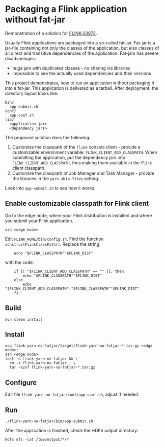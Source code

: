 # Packaging a Flink application without fat-jar

Demonstration of a solution for [FLINK-23972](https://issues.apache.org/jira/browse/FLINK-23972).

Usually Flink applications are packaged into a so-called fat-jar.
Fat-jar is a jar-file containing not only the classes of the application,
but also classes of all direct and transitive dependencies of the application.
Fat-jars has severe disadvantages:
- huge jars with duplicated classes - no sharing via libraries
- impossible to see the actually used dependencies and their versions

This project demonstrates, how to run an application without packaging it into a fat-jar.
This application is delivered as a tarball. After deployment, the directory layout looks like:
```text
bin/
  app-submit.sh
conf/
  app-conf.sh
lib/
  <application jar>
  <dependency jars>
```

The proposed solution does the following:

1. Customize the classpath of the `flink` console client - provide
a customizable environment variable: `FLINK_CLIENT_ADD_CLASSPATH`.
When submitting the application, put the dependency jars into `FLINK_CLIENT_ADD_CLASSPATH`,
thus making them available in the `flink` client classpath.
1. Customize the classpath of Job Manager and Task Manager - provide
the libraries in the `yarn.ship-files` setting.

Look into `app-submit.sh` to see how it works.

## Enable customizable classpath for Flink client

Go to the edge node, where your Flink distribution is installed and where you submit your Flink application.
```shell
ssh <edge node>
```
Edit `FLINK_HOME/bin/config.sh`. Find the function `constructFlinkClassPath()`. Replace the string:
```shell
    echo "$FLINK_CLASSPATH""$FLINK_DIST"
```
with the code:
```shell
    if [[ "$FLINK_CLIENT_ADD_CLASSPATH" == "" ]]; then
        echo "$FLINK_CLASSPATH""$FLINK_DIST"
    else
        echo "$FLINK_CLIENT_ADD_CLASSPATH":"$FLINK_CLASSPATH""$FLINK_DIST"
    fi
```

## Build

```shell
mvn clean install
```

## Install

```shell
scp flink-yarn-no-fatjar/target/flink-yarn-no-fatjar-*.tar.gz <edge node>:
ssh <edge node>
test -d flink-yarn-no-fatjar && \
  rm -r flink-yarn-no-fatjar ; \
  tar -xzvf flink-yarn-no-fatjar-*.tar.gz
```

## Configure

Edit file `flink-yarn-no-fatjar/conf/app-conf.sh`, adjust if needed.

## Run

```shell
./flink-yarn-no-fatjar/bin/app-submit.sh
```
After the application is finished, check the HDFS output directory:
```shell
hdfs dfs -cat /tmp/output/*/*
```
